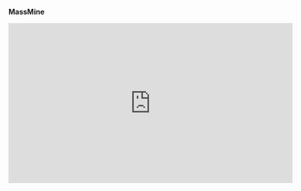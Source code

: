 **MassMine**  

<iframe width="560" height="315" src="https://www.youtube.com/embed/1J2ywTHhGvU" frameborder="0" allowfullscreen></iframe>
